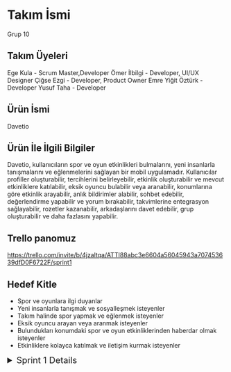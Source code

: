 # Takım İsmi

Grup 10

## Takım Üyeleri

Ege Kula - Scrum Master,Developer
Ömer İlbilgi - Developer, UI/UX Designer
Çiğse Ezgi - Developer, Product Owner
Emre Yiğit Öztürk - Developer
Yusuf Taha - Developer

## Ürün İsmi

Davetio

## Ürün İle İlgili Bilgiler

Davetio, kullanıcıların spor ve oyun etkinlikleri bulmalarını, yeni insanlarla tanışmalarını ve eğlenmelerini sağlayan bir mobil uygulamadır. Kullanıcılar profiller oluşturabilir, tercihlerini belirleyebilir, etkinlik oluşturabilir ve mevcut etkinliklere katılabilir, eksik oyuncu bulabilir veya aranabilir, konumlarına göre etkinlik arayabilir, anlık bildirimler alabilir, sohbet edebilir, değerlendirme yapabilir ve yorum bırakabilir, takvimlerine entegrasyon sağlayabilir, rozetler kazanabilir, arkadaşlarını davet edebilir, grup oluşturabilir ve daha fazlasını yapabilir.

## Trello panomuz

https://trello.com/invite/b/4jzaltqa/ATTI88abc3e6604a56045943a707453639dfD0F6722F/sprint1

## Hedef Kitle

- Spor ve oyunlara ilgi duyanlar
- Yeni insanlarla tanışmak ve sosyalleşmek isteyenler
- Takım halinde spor yapmak ve eğlenmek isteyenler
- Eksik oyuncu arayan veya aranmak isteyenler
- Bulundukları konumdaki spor ve oyun etkinliklerinden haberdar olmak isteyenler
- Etkinliklere kolayca katılmak ve iletişim kurmak isteyenler

<details>

  <summary style="font-size: 20px;">Sprint 1 Details</summary>

  <h1>Sprint 1</h1>
  
  

  <details>
    <summary style="font-size: 32px;">App Screenshots</summary>
    <img src="https://github.com/yusufth007/OUA-application-group-ten/blob/master/SignIn.png" alt="alt text" width="450" height="800">
    <img src="https://github.com/yusufth007/OUA-application-group-ten/blob/master/SignUp.png" alt="alt text" width="450" height="800">

  </details>

  <details>
    <summary style="font-size: 32px;">Sprint Board Update Screenshots</summary>
    <img src="https://github.com/yusufth007/OUA-application-group-ten/blob/master/trello1.png" alt="alt text" width="960" height="540">
  </details>


  - Sprint Notes:
    - Ekibimiz takım değişimlerinden sonra geçte olsa tanışmış ve çalışmaya başlamıştır. Yapılan 3-4 toplantı sonucu uygulama fikrine karar verilmiş ve sprint boyunca yeni fikirler geliştirilmiştir.Trello sayfası kurularak görev dağılımı yapılmıştır. Login ve Sign Up sayfalarının UI tasarımları figmada yapılmış ve flutter'a da aktarılmıştır.
  - Sprint içinde tamamlanması tahmin edilen puan: 200 puan 
  - Puan Tamamlama Mantığı:
    - Toplamda proje boyunca tamamlanması gereken backlog puanı 200 olarak belirlenmiştir. Geç toplandığımız için ilk sprinti 50 Diğer 2 Sprinti ise 75er puan olarak düşündük.
  - Daily Scrum
  - Sprint Review:
    - Yapılacak fikre karar verildi. 
    - Görev takibi için hangi uygulamayı kullanıcağımıza karar verdik.
    - Görev dağılımları yapıldı
    - Figma'dan Login ve Sign Up sayfalarının tasarımları yapıldı.
    - Yapılan Tasarımlar Flutter'a aktarılmaya başlandı.
  - Sprint Retrospective:
    - Takım üyelerinin gelecek sprintlerde aktif olması gerektiğine vurgu yapılmıştır.
    - UI tasarımları ile Flutter kısmının eş zamanlı gidilmesine karar verilmiştir.
    - Gelecek Sprintte Firebase ile Veritabanına bağlanma işinin yapılmaya başlanmasına kararı verilmiştir.
   
    
  
</details>
